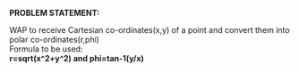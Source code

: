 **PROBLEM STATEMENT:**

WAP to receive Cartesian co-ordinates(x,y) of a point and convert them into polar co-ordinates(r,phi)
      <br>Formula to be used:
                              <br>**r=sqrt(x^2+y^2) and phi=tan-1(y/x)**
